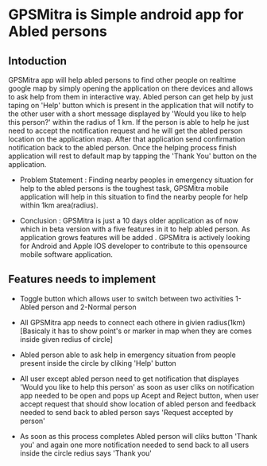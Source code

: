 GPSMitra is Simple android app for Abled persons
=====================================================

Intoduction
-----------
GPSMitra app will help abled persons to find other people on realtime google map by simply opening the application on there devices and allows to ask help from them in interactive way. Abled person can get help by just taping on 'Help' button which is present in the application that will notify to the other user with a short message displayed by 'Would you like to help this person?' within the radius of 1 km. If the person is able to help he just need to accept the notification request and he will get the abled person location on the application map. After that application send confirmation notification back to the abled person. Once the helping process finish application will rest to default map by tapping the 'Thank You' button on the application.

- Problem Statement :
	  Finding nearby peoples in emergency situation for help to the   abled persons is the toughest task, GPSMitra mobile application will help in this situation to find the nearby people for help within 1km area(radius).

- Conclusion :
		GPSMitra is just a 10 days older application as of now which in beta version with a five features in it to help abled person. As application grows features will be added . GPSMitra is actively looking for Android and Apple IOS developer to contribute to this opensource mobile software application.


Features needs to implement
--------------------------

- Toggle button which allows user to switch between two activities 1-Abled person and 2-Normal person
- All GPSMitra app needs to connect each othere in givien radius(1km)[Basicaly it has to show point's or marker in map  when they are comes inside  given redius of circle]
- Abled person able to ask help in emergency situation from people present inside the circle by cliking 'Help' button
- All user except abled person need to get notification that displayes 'Would you like to help this person' as soon as user cliks on notification app needed to be open and pops up Acept and Reject button, when user accept request that should show location of abled person and feedback needed to send back to abled person says 'Request accepted by person'

- As soon as this process completes Abled person will cliks button 'Thank you' and again one more notification needed to send back to all users inside the circle redius says 'Thank you'


